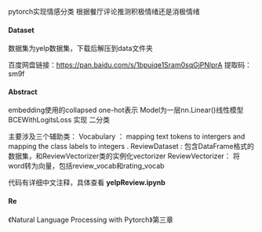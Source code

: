 pytorch实现情感分类
根据餐厅评论推测积极情绪还是消极情绪

#### Dataset

数据集为yelp数据集，下载后解压到data文件夹


百度网盘链接：https://pan.baidu.com/s/1bpuiqe1Sram0sqGjPNlprA 
提取码：sm9f 

#### Abstract

embedding使用的collapsed one-hot表示
Model为一层nn.Linear()线性模型
BCEWithLogitsLoss 实现 二分类


主要涉及三个辅助类：
Vocabulary ： mapping text tokens to intergers and mapping the class labels to integers   .
ReviewDataset : 包含DataFrame格式的数据集，和ReviewVectorizer类的实例化vectorizer
ReviewVectorizer： 将word转为向量，包括review_vocab和rating_vocab

代码有详细中文注释，具体查看 **yelpReview.ipynb**


#### Re
《Natural Language Processing with Pytorch》第三章
